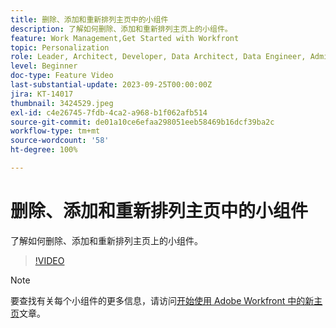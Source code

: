 ```yaml
---
title: 删除、添加和重新排列主页中的小组件
description: 了解如何删除、添加和重新排列主页上的小组件。
feature: Work Management,Get Started with Workfront
topic: Personalization
role: Leader, Architect, Developer, Data Architect, Data Engineer, Admin, User
level: Beginner
doc-type: Feature Video
last-substantial-update: 2023-09-25T00:00:00Z
jira: KT-14017
thumbnail: 3424529.jpeg
exl-id: c4e26745-7fdb-4ca2-a968-b1f062afb514
source-git-commit: de01a10ce6efaa298051eeb58469b16dcf39ba2c
workflow-type: tm+mt
source-wordcount: '58'
ht-degree: 100%

---
```


# 删除、添加和重新排列主页中的小组件

了解如何删除、添加和重新排列主页上的小组件。

>[!VIDEO](https://video.tv.adobe.com/v/3424529/?quality=12&learn=on&enablevpops)


>[!NOTE]
>
> 要查找有关每个小组件的更多信息，请访问[开始使用 Adobe Workfront 中的新主页](https://experienceleague.adobe.com/docs/workfront/using/basics/home/new-home/get-started-with-new-home.html?lang=zh-Hans)文章。

